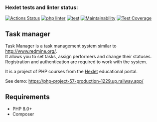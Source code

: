 ### Hexlet tests and linter status:
[![Actions Status](https://github.com/kaivladimirv/php-project-57/workflows/hexlet-check/badge.svg)](https://github.com/kaivladimirv/php-project-57/actions)
[![php linter](https://github.com/kaivladimirv/php-project-57/actions/workflows/linter-check.yml/badge.svg)](https://github.com/kaivladimirv/php-project-57/actions/workflows/linter-check.yml)
[![test](https://github.com/kaivladimirv/php-project-57/actions/workflows/test-check.yml/badge.svg)](https://github.com/kaivladimirv/php-project-57/actions/workflows/test-check.yml)
[![Maintainability](https://api.codeclimate.com/v1/badges/51040e3c7d8434aade25/maintainability)](https://codeclimate.com/github/kaivladimirv/php-project-57/maintainability)
[![Test Coverage](https://api.codeclimate.com/v1/badges/51040e3c7d8434aade25/test_coverage)](https://codeclimate.com/github/kaivladimirv/php-project-57/test_coverage)

## Task manager
Task Manager is a task management system similar to http://www.redmine.org/.    
It allows you to set tasks, assign performers and change their statuses. 
Registration and authentication are required to work with the system.

It is a project of PHP courses from the [Hexlet](https://hexlet.io/) educational portal.

See demo: https://php-project-57-production-1229.up.railway.app/

## Requirements
* PHP 8.0+
* Composer
